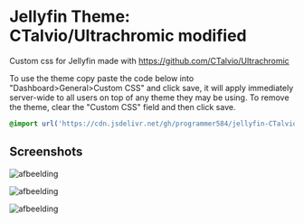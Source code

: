 # Jellyfin Theme: CTalvio/Ultrachromic modified

Custom css for Jellyfin made with https://github.com/CTalvio/Ultrachromic

To use the theme copy paste the code below into "Dashboard>General>Custom CSS" and click save, it will apply immediately server-wide to all users on top of any theme they may be using. To remove the theme, clear the "Custom CSS" field and then click save.

```css
@import url('https://cdn.jsdelivr.net/gh/programmer584/jellyfin-CTalvio-Ultrachromic-modified/jellyfin-CTalvio-Ultrachromic-modified.css');
```



## Screenshots




![afbeelding](https://github.com/programmer584/jellyfin-CTalvio-Ultrachromic-modified/assets/96943997/651d2d8d-7094-4034-8bc7-7ff1d81bc225)

![afbeelding](https://github.com/programmer584/jellyfin-CTalvio-Ultrachromic-modified/assets/96943997/b2731820-d64f-4871-9caa-1410eb7611e1)


![afbeelding](https://github.com/programmer584/jellyfin-CTalvio-Ultrachromic-modified/assets/96943997/74f6023a-5703-4ae2-8930-7d527fc5bb3b)
